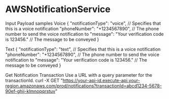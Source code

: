 # AWSNotificationService

Input Payload samples
Voice
{
  "notificationType": "voice",       // Specifies that this is a voice notification
  "phoneNumber": "+1234567890",      // The phone number to send the voice notification to
  "message": "Your verification code is 123456."  // The message to be conveyed
}

Text
{
  "notificationType": "text",       // Specifies that this is a voice notification
  "phoneNumber": "+1234567890",      // The phone number to send the voice notification to
  "message": "Your verification code is 123456."  // The message to be conveyed
}

Get Notification Transaction
Use a URL with a query parameter for the transactionId.
curl -X GET "https://your-api-id.execute-api.your-region.amazonaws.com/prod/notifications?transactionId=abcd1234-5678-90ef-ghij-klmnopqrstuv"


